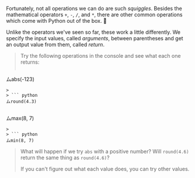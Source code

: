 Fortunately, not all operations we can do are such _squiggles_. Besides the mathematical operators `+`, `-`, `/`, and `*`, there are other common operations which come with Python out of the box. :raised_hands:

Unlike the operators we've seen so far, these work a little differently. We specify the input values, called _arguments_, between parentheses and get an output value from them, called _return_.

> Try the following operations in the console and see what each one returns:
>
> ``` python
ムabs(-123)
```
>
> ``` python
ムround(4.3)
```
>
> ``` python
ムmax(8, 7)
```
>
> ``` python
ムmin(8, 7)
```

> What will happen if we try `abs` with a positive number? Will `round(4.6)` return the same thing as `round(4.6)`?
>
> If you can't figure out what each value does, you can try other values.